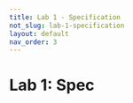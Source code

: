```yaml
---
title: Lab 1 - Specification
not_slug: lab-1-specification
layout: default
nav_order: 3
---
```


# Lab 1: Spec
